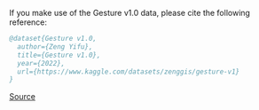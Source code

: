 If you make use of the Gesture v1.0 data, please cite the following reference:

``` bibtex 
@dataset{Gesture v1.0,
  author={Zeng Yifu},
  title={Gesture v1.0},
  year={2022},
  url={https://www.kaggle.com/datasets/zenggis/gesture-v1}
}
```

[Source](https://www.kaggle.com/datasets/zenggis/gesture-v1)